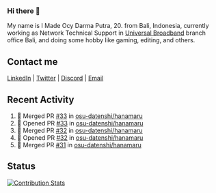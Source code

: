 ### Hi there 👋

My name is I Made Ocy Darma Putra, 20. from Bali, Indonesia, currently working as Network Technical Support in [Universal Broadband](https://universal.net.id) branch office Bali, and doing some hobby like gaming, editing, and others.

## Contact me

[LinkedIn](https://linkedin.com/in/troke) | [Twitter](https://twitter.com/darma_ochi) | [Discord](https://link.troke.id/discord) | <a href="mailto:ochi@troke.id">Email</a> 

## Recent Activity

<!--START_SECTION:activity-->
1. 🎉 Merged PR [#33](https://github.com/osu-datenshi/hanamaru/pull/33) in [osu-datenshi/hanamaru](https://github.com/osu-datenshi/hanamaru)
2. 💪 Opened PR [#33](https://github.com/osu-datenshi/hanamaru/pull/33) in [osu-datenshi/hanamaru](https://github.com/osu-datenshi/hanamaru)
3. 🎉 Merged PR [#32](https://github.com/osu-datenshi/hanamaru/pull/32) in [osu-datenshi/hanamaru](https://github.com/osu-datenshi/hanamaru)
4. 💪 Opened PR [#32](https://github.com/osu-datenshi/hanamaru/pull/32) in [osu-datenshi/hanamaru](https://github.com/osu-datenshi/hanamaru)
5. 🎉 Merged PR [#31](https://github.com/osu-datenshi/hanamaru/pull/31) in [osu-datenshi/hanamaru](https://github.com/osu-datenshi/hanamaru)
<!--END_SECTION:activity-->

## Status

[![Contribution Stats](https://github-contribution-stats.vercel.app/api/?username=troke12)](https://github.com/LordDashMe/github-contribution-stats/)
